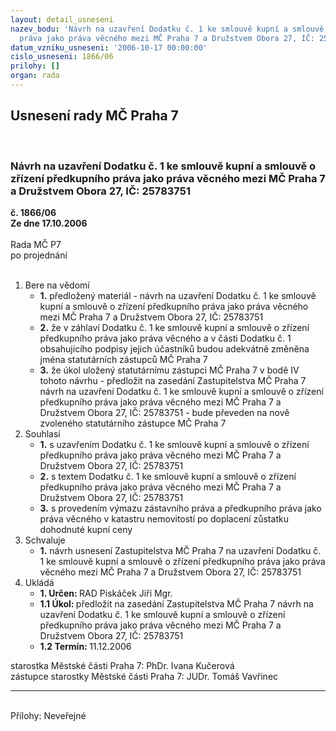 ```yaml
---
layout: detail_usneseni
nazev_bodu: 'Návrh na uzavření Dodatku č. 1 ke smlouvě kupní a smlouvě o zřízení předkupního
  práva jako práva věcného mezi MČ Praha 7 a Družstvem Obora 27, IČ: 25783751'
datum_vzniku_usneseni: '2006-10-17 00:00:00'
cislo_usneseni: 1866/06
prilohy: []
organ: rada
---
```

<div id="ucUsn_pList" class="usn">
	<span><h2>Usnesení rady MČ Praha 7 </h2>
<br></span><div class="standBody">
<span><h3>Návrh na uzavření Dodatku č. 1 ke smlouvě kupní a smlouvě o zřízení předkupního práva jako práva věcného mezi MČ Praha 7 a Družstvem Obora 27, IČ: 25783751</h3></span><div class="center">
		<strong>č. 1866/06</strong><br>
	</div>
<div class="center">
		<strong>Ze dne 17.10.2006</strong><br><br>
	</div>Rada MČ P7<br> po projednání<br><br><ol>
<li>Bere na vědomí<ul>
<li>
<strong>1.</strong> předložený materiál - návrh na uzavření Dodatku č. 1 ke smlouvě kupní a smlouvě o zřízení předkupního práva jako práva věcného mezi MČ Praha 7 a Družstvem Obora 27, IČ: 25783751</li>
<li>
<strong>2.</strong> že v záhlaví Dodatku č. 1 ke smlouvě kupní a smlouvě o zřízení předkupního práva jako práva věcného a v části Dodatku č. 1 obsahujícího podpisy jejich účastníků budou adekvátně změněna jména statutárních zástupců MČ Praha 7 </li>
<li>
<strong>3.</strong> že úkol uložený statutárnímu zástupci MČ Praha 7 v bodě IV tohoto návrhu - předložit na zasedání Zastupitelstva MČ Praha 7 návrh na uzavření Dodatku č. 1 ke smlouvě kupní a smlouvě o zřízení předkupního práva jako práva věcného mezi MČ Praha 7 a Družstvem Obora 27, IČ: 25783751 - bude převeden na nově zvoleného statutárního zástupce MČ Praha 7</li>
</ul>
</li>
<li>Souhlasí<ul>
<li>
<strong>1.</strong> s uzavřením Dodatku č. 1 ke smlouvě kupní a smlouvě o zřízení předkupního práva jako práva věcného mezi MČ Praha 7 a Družstvem Obora 27, IČ: 25783751</li>
<li>
<strong>2.</strong> s textem Dodatku č. 1 ke smlouvě kupní a smlouvě o zřízení předkupního práva jako práva věcného mezi MČ Praha 7 a Družstvem Obora 27, IČ: 25783751</li>
<li>
<strong>3.</strong> s provedením výmazu zástavního práva a předkupního práva jako práva věcného v katastru nemovitostí po doplacení zůstatku dohodnuté kupní ceny</li>
</ul>
</li>
<li>Schvaluje<ul><li>
<strong>1.</strong> návrh usnesení Zastupitelstva MČ Praha 7 na uzavření Dodatku č. 1 ke smlouvě kupní a smlouvě o zřízení předkupního práva jako práva věcného mezi MČ Praha 7 a Družstvem Obora 27, IČ: 25783751</li></ul>
</li>
<li>Ukládá<ul>
<li>
<strong>1. Určen: </strong>RAD Piskáček Jiří Mgr.</li>
<li>
<strong>1.1 Úkol: </strong>předložit na zasedání Zastupitelstva MČ Praha 7 návrh na uzavření Dodatku č. 1 ke smlouvě kupní a smlouvě o zřízení předkupního práva jako práva věcného mezi MČ Praha 7 a Družstvem Obora 27, IČ: 25783751</li>
<li>
<strong>1.2 Termín: </strong>11.12.2006</li>
</ul>
</li>
</ol>starostka Městské části Praha 7: PhDr. Ivana Kučerová<br>zástupce starostky Městské části Praha 7: JUDr. Tomáš Vavřinec <hr>
<br>Přílohy: Neveřejné</div>
</div>